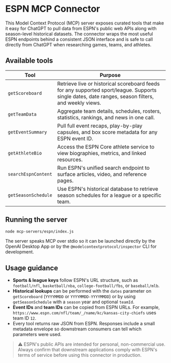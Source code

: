# ESPN MCP Connector

This Model Context Protocol (MCP) server exposes curated tools that make it easy for ChatGPT to pull data from ESPN's public web APIs along with season-level historical datasets. The connector wraps the most useful ESPN endpoints behind a consistent JSON interface and is safe to call directly from ChatGPT when researching games, teams, and athletes.

## Available tools

| Tool | Purpose |
| ---- | ------- |
| `getScoreboard` | Retrieve live or historical scoreboard feeds for any supported sport/league. Supports single dates, date ranges, season filters, and weekly views. |
| `getTeamData` | Aggregate team details, schedules, rosters, statistics, rankings, and news in one call. |
| `getEventSummary` | Pull full event recaps, play-by-play capsules, and box score metadata for any ESPN event ID. |
| `getAthleteBio` | Access the ESPN Core athlete service to view biographies, metrics, and linked resources. |
| `searchEspnContent` | Run ESPN's unified search endpoint to surface articles, video, and reference pages. |
| `getSeasonSchedule` | Use ESPN's historical database to retrieve season schedules for a league or a specific team. |

## Running the server

```bash
node mcp-servers/espn/index.js
```

The server speaks MCP over stdio so it can be launched directly by the OpenAI Desktop App or by the `@modelcontextprotocol/inspector` CLI for development.

## Usage guidance

- **Sports & league keys** follow ESPN's URL structure, such as `football/nfl`, `basketball/nba`, `college-football/fbs`, or `baseball/mlb`.
- **Historical lookups** can be performed with the `dates` parameter on `getScoreboard` (`YYYYMMDD` or `YYYYMMDD-YYYYMMDD`) or by using `getSeasonSchedule` with a `season` year and optional `teamId`.
- **Event IDs** and **team IDs** can be copied from ESPN URLs. For example, `https://www.espn.com/nfl/team/_/name/kc/kansas-city-chiefs` uses team ID `12`.
- Every tool returns raw JSON from ESPN. Responses include a small metadata envelope so downstream consumers can tell which parameters were used.

> ⚠️ ESPN's public APIs are intended for personal, non-commercial use. Always confirm that downstream applications comply with ESPN's terms of service before using this connector in production.
